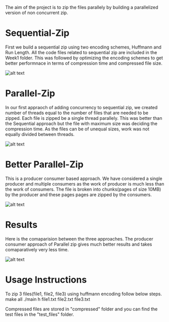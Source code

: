 The aim of the project is to zip the files parallely by building a parallelized version of non concurrent zip.
# Sequential-Zip
First we build a sequential zip using two encoding schemes, Huffmann and Run Length. All the code files related to sequential zip are included in the Week1 folder. 
This was followed by optimizing the encoding schemes to get better performnace in terms of compression time and compressed file size.

![alt text](https://drive.google.com/uc?export=view&id=1BKiDVV7WW3lvMr8sCtwONoIEyRCnLjhc)

# Parallel-Zip
In our first appraoch of adding concurrency to sequential zip, we created number of threads equal to the number of files that are needed to be zipped. Each file is zipped be a single thread parallely. This was better than the Sequential approach but the file with maximum size was deciding the compression time. As the files can be of unequal sizes, work was not equally divided between threads. 

![alt text](https://drive.google.com/uc?export=view&id=1OCBYqB6Gz7mM2IbEgnY6NDqGSLH6Fn_S)

# Better Parallel-Zip
This is a producer consumer based approach. We have considered a single producer and multiple consumers as the work of producer is much less than the work of consumers.
The file is broken into chunks(pages of size 10MB) by the producer and these pages pages are zipped by the consumers.

![alt text](https://drive.google.com/uc?export=view&id=1sJVWQPRXGkyDXMQ6nMWxvZgc9crkPzn4)

# Results
Here is the comaparision between the three approaches. The producer consumer approach of Parallel zip gives much better results and takes comaparatively very less time.

![alt text](https://drive.google.com/uc?export=view&id=1AXYSHSz5EwBV5i4TRODA5u_EhnX_tkCB)

# Usage Instructions
To zip 3 files(file1, file2, file3) using huffmann encoding follow below steps.
make all
./main h file1.txt file2.txt file3.txt

Compressed files are stored in "compressed" folder and you can find the test files in the "test_files" folder.
